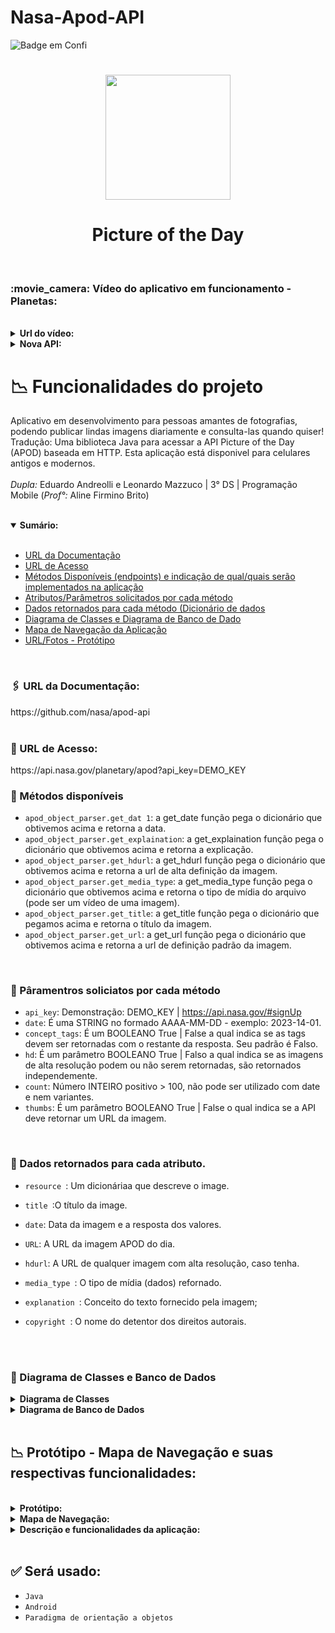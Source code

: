 # Nasa-Apod-API

![Badge em Confi](http://img.shields.io/static/v1?label=FUNCIONALIDADE&message=%20Receber%20fotos%20diárias%20e%20consultar%20imagens%20antecessoras%20ao%20dia%20atual%20&color=blueviolet&style=for-the-badge)


<div>

  <h1 align="center"><img src="https://github.com/Mazzuc/Nasa-Apod--API/assets/101806906/29402ae8-0d29-41ca-9c51-1bc870d5b2e5" height="200px" width="200px"/> </h1>

  <h1 align="center"> Picture of the Day  </h1>
</div><bR>

 <h3> <b> :movie_camera: Vídeo do aplicativo em funcionamento - Planetas:</b></h3>
<br>

<details close="Mapa"> 

  
<summary><b>Url do vídeo:</summary></b>
     <p <i class="devicon-firebase-plain"></i> Link do vídeo: https://youtu.be/cixLhDKy1f8 </p><BR>
       </details>
       

 <details close="api"> 

<summary><b>Nova API:</summary></b>
     <p <i class="devicon-firebase-plain"></i>Devido à nossa antiga API (APOD - Nasa) ficar fora de ar, tivemos que escolher
  outra API para substituí-la rapidamente e, como tal, escolhemos a: Planets Api.</p><BR><BR>
      <p <i class="devicon-firebase-plain"></i>Link da documentação da API: https://github.com/k99sharma/planets-api</p><BR>
 </details>





  # :chart_with_downwards_trend: Funcionalidades do projeto
 Aplicativo em desenvolvimento para pessoas amantes de fotografias, podendo publicar lindas imagens diariamente e consulta-las quando quiser!
 Tradução: Uma biblioteca Java para acessar a API Picture of the Day (APOD) baseada em HTTP. Esta aplicação está disponivel para celulares antigos e modernos.
  <br><br>
 *Dupla:* Eduardo Andreolli e Leonardo Mazzuco | 3° DS | Programação Mobile (*Prof°:* Aline Firmino Brito)<br>

<bR>
  

  <details open="sumarioo"><br>
 <summary><b>Sumário:</summary></b>
  
- [URL da Documentação](#1)
- [URL de Acesso](#2)
- [Métodos Disponíveis (endpoints) e indicação de qual/quais serão implementados na aplicação](#3)
- [Atributos/Parâmetros solicitados por cada método](#4)
- [Dados retornados para cada método (Dicionário de dados](#5)
- [Diagrama de Classes e Diagrama de Banco de Dado](#6)
- [Mapa de Navegação da Aplicação](#7)
- [URL/Fotos - Protótipo](#7)


</details>
  
  <br>
  
 <h3> <b>🖇️ URL da Documentação:</b></h3>
 https://github.com/nasa/apod-api<br>
 
 <bR>
 
   <h3>  📎<b> URL de Acesso:</b></h3>
 https://api.nasa.gov/planetary/apod?api_key=DEMO_KEY<br>


 <h3> <b> 📔	 Métodos disponíveis</b></h3>

- `apod_object_parser.get_dat 1`: a get_date função pega o dicionário que obtivemos acima e retorna a data.
- `apod_object_parser.get_explaination`: a get_explaination função pega o dicionário que obtivemos acima e retorna a explicação.
- `apod_object_parser.get_hdurl`: a get_hdurl função pega o dicionário que obtivemos acima e retorna a url de alta definição da imagem.
- `apod_object_parser.get_media_type`: a get_media_type função pega o dicionário que obtivemos acima e retorna o tipo de mídia do arquivo (pode ser um vídeo de uma imagem).
- `apod_object_parser.get_title`: a get_title função pega o dicionário que pegamos acima e retorna o título da imagem.
- `apod_object_parser.get_url`: a get_url função pega o dicionário que obtivemos acima e retorna a url de definição padrão da imagem.


<br>
 <h3> <b>💾 Pâramentros soliciatos por cada método </b></h3>


- `api_key`: Demonstração: DEMO_KEY | https://api.nasa.gov/#signUp
- `date`: É uma STRING no formado AAAA-MM-DD - exemplo: 2023-14-01. 
- `concept_tags`: É um BOOLEANO True | False a qual indica se as tags devem ser retornadas com o restante da resposta. Seu padrão é Falso.
- `hd`: É um parâmetro BOOLEANO True | Falso a qual indica se as imagens de alta resolução podem ou não serem retornadas, são retornados independemente. 
- `count`: Número INTEIRO positivo > 100, não pode ser utilizado com date e nem variantes. 
- `thumbs`: É um parâmetro BOOLEANO True | False o qual indica se a API deve retornar um URL da imagem.

<br>
    <h3> <b>📼 Dados retornados para cada atributo. </b></h3>
  
- `resource `: Um dicionáriaa que descreve o image.
- `title `:O título da image.
- `date`: Data da imagem e a resposta dos valores.
- `URL`: A URL da imagem APOD do dia.
- `hdurl`: A URL de qualquer imagem com alta resolução, caso tenha.
- `media_type `: O tipo de mídia (dados) refornado.
- `explanation `: Conceito do texto fornecido pela imagem; 
- `copyright `: O nome do detentor dos direitos autorais.
   
   <br>
   
  <br>
  
 <h3>  📂  Diagrama de Classes e Banco de Dados</h3>
    

<details close="classe">
  
  
<summary><b>Diagrama de Classes</summary></b>
<h1 align="center"><img src= "https://user-images.githubusercontent.com/101806906/236333540-a177615d-d392-4181-8856-78278e4c858d.png" heigth="800px" width="1000px"/></h1>
  </details>
<details close="classe">

  <summary><b>Diagrama de Banco de Dados</summary></b>
<h1 align="center"><img src= "https://user-images.githubusercontent.com/101806906/236333781-351b50b2-5cfb-44c1-82ca-3d90379c73d6.png" heigth="800px" width="1000px"/></h1>
</details>

   
   <br>
   
   
  ## :chart_with_downwards_trend:   Protótipo - Mapa de Navegação e suas respectivas funcionalidades:
<br>
<details close="Mapa"> 
  
<summary><b>Protótipo:</summary></b>
  
  <h3> Visualização do Protótipo: https://www.figma.com/file/BollsJOdyP4N2FE1RkYp7M/Untitled?node-id=0-1&t=yyswIDWRms1SFtfF-0
    
  </h3> <BR>
<h1 align="center"><img src= "https://user-images.githubusercontent.com/101806906/236352136-98c04b94-4f28-4523-b87c-7e5cbfb97c6b.png" heigth="800px" width="1000px"/></h1>
  <br>
  
  </details>
   
 


   
 <details close="Mapa"> 
  
<summary><b>Mapa de Navegação:</summary></b>
   
 
  
<h1 align="center"><img src= "https://user-images.githubusercontent.com/101806906/236353038-ebd8abbf-4a9c-4c59-a820-be16ef267df7.png" heigth="800px" width="1000px"/></h1>
  </details>
  

   <details close="Mapa"> 
  
<summary><b>Descrição e funcionalidades da aplicação:</summary></b>
     <h3 <i class="devicon-firebase-plain"></i>     A aplicação de baseia em um amplo conjunto de dados referentes as belezas da astronomia. Baseando-se no conceito proposto, foi escolhido uma API (POD - NASA) que se encaixe perfeitamente, a qual tem o objetivo de fornecer imagens sobre distintas paisagens do céu. Com o login feito, o usuário terá acesso a grade de imagens que a API proporciona, podendo consulta-las aleatoriamente ou por datas, recebendo um URL como resultado para poder visualiza-las e favorita-las quando quiser. Ademais, a aplicação possui telas informativas referentes aos sistemas galácticos, com o intuito de agregar informações mais relevantes e precisas.</h3><BR><BR>
  </details>
   
  <br>
  
  

  ## ✅ Será usado:
   - `Java `
   - `Android `
   - `Paradigma de orientação a objetos `
